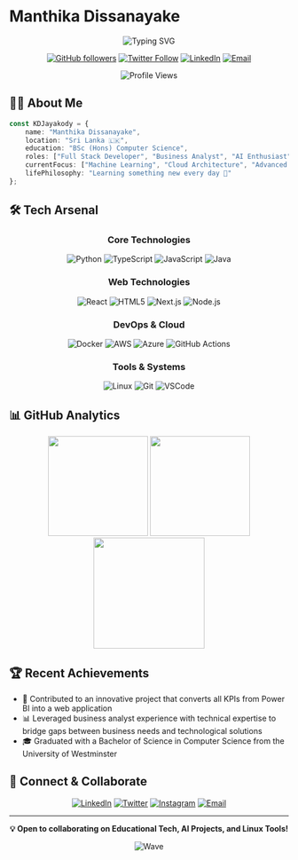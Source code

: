 # Manthika Dissanayake

<div align="center">
  
  ![Typing SVG](https://readme-typing-svg.herokuapp.com?font=Fira+Code&duration=3000&pause=1000&color=3ABFEF&center=true&vCenter=true&width=435&lines=Full+Stack+Developer;Business+Analyst)

  [![GitHub followers](https://img.shields.io/github/followers/ManthikaL?label=Follow&style=social)]([https://github.com/ManthikaL](https://github.com/ManthikaL))
  [![Twitter Follow](https://img.shields.io/twitter/follow/ManthikaL?style=social)](https://x.com/ManthikaL)
  [![LinkedIn](https://img.shields.io/badge/-LinkedIn-0077B5?style=flat&logo=linkedin&logoColor=white)](https://www.linkedin.com/in/manthikadissanayake/)
  [![Email](https://img.shields.io/badge/-Email-D14836?style=flat&logo=gmail&logoColor=white)](mailto:manthikalakshan@gmail.com)
  
  <img src="https://komarev.com/ghpvc/?username=ManthikaL&color=3ABFEF&style=flat-square&label=Profile+Views" alt="Profile Views" />
</div>

## 👨‍💻 About Me

```typescript
const KDJayakody = {
    name: "Manthika Dissanayake",
    location: "Sri Lanka 🇱🇰",
    education: "BSc (Hons) Computer Science",
    roles: ["Full Stack Developer", "Business Analyst", "AI Enthusiast"],
    currentFocus: ["Machine Learning", "Cloud Architecture", "Advanced System Design"],
    lifePhilosophy: "Learning something new every day 🚀"
};
```

## 🛠️ Tech Arsenal

<div align="center">

### Core Technologies
![Python](https://img.shields.io/badge/Python-3776AB?style=for-the-badge&logo=python&logoColor=white)
![TypeScript](https://img.shields.io/badge/TypeScript-007ACC?style=for-the-badge&logo=typescript&logoColor=white)
![JavaScript](https://img.shields.io/badge/JavaScript-F7DF1E?style=for-the-badge&logo=javascript&logoColor=black)
![Java](https://img.shields.io/badge/Java-ED8B00?style=for-the-badge&logo=openjdk&logoColor=white)

### Web Technologies
![React](https://img.shields.io/badge/React-20232A?style=flat-square&logo=react&logoColor=61DAFB)
![HTML5](https://img.shields.io/badge/HTML5-E34F26?style=for-the-badge&logo=html5&logoColor=white)
![Next.js](https://img.shields.io/badge/Next.js-000000?style=flat-square&logo=next.js&logoColor=white)
![Node.js](https://img.shields.io/badge/Node.js-339933?style=for-the-badge&logo=nodedotjs&logoColor=white)

### DevOps & Cloud
![Docker](https://img.shields.io/badge/Docker-2496ED?style=for-the-badge&logo=docker&logoColor=white)
![AWS](https://img.shields.io/badge/AWS-FF9900?style=for-the-badge&logo=amazonaws&logoColor=white)
![Azure](https://img.shields.io/badge/Azure-0078D4?style=for-the-badge&logo=microsoftazure&logoColor=white)
![GitHub Actions](https://img.shields.io/badge/GitHub_Actions-2088FF?style=flat-square&logo=github-actions&logoColor=white)

### Tools & Systems
![Linux](https://img.shields.io/badge/Linux-FCC624?style=for-the-badge&logo=linux&logoColor=black)
![Git](https://img.shields.io/badge/Git-F05032?style=for-the-badge&logo=git&logoColor=white)
![VSCode](https://img.shields.io/badge/VSCode-007ACC?style=for-the-badge&logo=visualstudiocode&logoColor=white)

</div>

## 📊 GitHub Analytics

<div align="center">
  <img src="https://github-readme-stats.vercel.app/api?username=ManthikaL&show_icons=true&theme=tokyonight&hide_border=true&bg_color=1A1B27&title_color=3ABFEF&icon_color=3ABFEF" height="180" />
  <img src="https://github-readme-stats.vercel.app/api/top-langs/?username=ManthikaL&layout=compact&theme=tokyonight&hide_border=true&bg_color=1A1B27&title_color=3ABFEF&icon_color=3ABFEF" height="180" />
</div>

<div align="center">
  <img src="https://github-readme-streak-stats.herokuapp.com/?user=ManthikaL&theme=tokyonight&hide_border=true&background=1A1B27&stroke=3ABFEF&ring=3ABFEF&fire=FF9900" height="200" />
</div>

## 🏆 Recent Achievements

- 🌟 Contributed to an innovative project that converts all KPIs from Power BI into a web application
- 📊 Leveraged business analyst experience with technical expertise to bridge gaps between business needs and technological solutions
- 🎓 Graduated with a Bachelor of Science in Computer Science from the University of Westminster


## 🤝 Connect & Collaborate

<div align="center">

[![LinkedIn](https://img.shields.io/badge/LinkedIn-0077B5?style=for-the-badge&logo=linkedin&logoColor=white)](https://www.linkedin.com/in/manthikadissanayake/)
[![Twitter](https://img.shields.io/badge/Twitter-1DA1F2?style=for-the-badge&logo=twitter&logoColor=white)](https://x.com/ManthikaL)
[![Instagram](https://img.shields.io/badge/Instagram-E4405F?style=for-the-badge&logo=instagram&logoColor=white)](https://www.instagram.com/marshmillex/)
[![Email](https://img.shields.io/badge/Email-D14836?style=for-the-badge&logo=gmail&logoColor=white)](mailto:manthikalakshan@gmail.com)

</div>

---

<div align="center">
  
  **💡 Open to collaborating on Educational Tech, AI Projects, and Linux Tools!**
  
  ![Wave](https://raw.githubusercontent.com/mayhemantt/mayhemantt/Update/svg/Bottom.svg)
</div>
